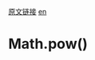 <a href="https://developer.mozilla.org/zh-CN/docs/Web/JavaScript/Reference/Global_Objects/Math/pow" target="_blank">原文链接</a>
<a href="https://developer.mozilla.org/en-US/docs/Web/JavaScript/Reference/Global_Objects/Math/pow" target="_blank">en</a>

# Math.pow()